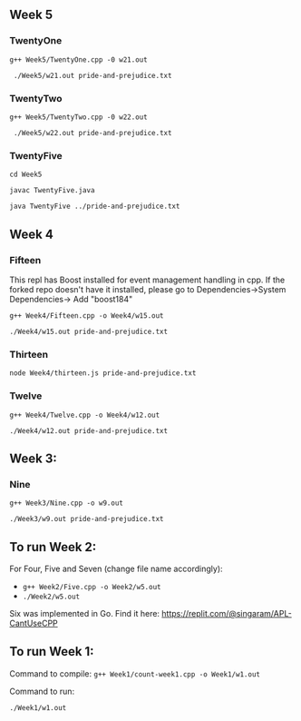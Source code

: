 ## Week 5

### TwentyOne

`g++ Week5/TwentyOne.cpp -0 w21.out`

` ./Week5/w21.out pride-and-prejudice.txt`

### TwentyTwo
`g++ Week5/TwentyTwo.cpp -0 w22.out`

` ./Week5/w22.out pride-and-prejudice.txt`


### TwentyFive

`cd Week5`

`javac TwentyFive.java`

`java TwentyFive ../pride-and-prejudice.txt`

## Week 4

### Fifteen

This repl has Boost installed for event management handling in cpp. If the forked repo doesn't have it installed, please go to Dependencies->System Dependencies-> Add "boost184"

`g++ Week4/Fifteen.cpp -o Week4/w15.out`

`./Week4/w15.out pride-and-prejudice.txt`

### Thirteen

`node Week4/thirteen.js pride-and-prejudice.txt`


### Twelve
`g++ Week4/Twelve.cpp -o Week4/w12.out`

`./Week4/w12.out pride-and-prejudice.txt`


## Week 3:


### Nine
`
g++ Week3/Nine.cpp -o w9.out
`

`
./Week3/w9.out pride-and-prejudice.txt
`

## To run Week 2:

For Four, Five and Seven (change file name accordingly):
* `
g++ Week2/Five.cpp -o Week2/w5.out
`
* `
./Week2/w5.out
`

Six was implemented in Go. Find it here: https://replit.com/@singaram/APL-CantUseCPP


## To run Week 1:

Command to compile:
`
g++ Week1/count-week1.cpp -o Week1/w1.out
`

Command to run:

`
./Week1/w1.out
`




